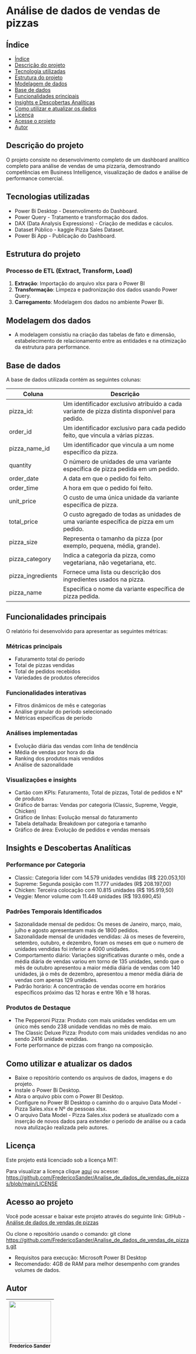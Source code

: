 # Análise de dados de vendas de pizzas

## Índice 

* [Índice](#índice)
* [Descrição do projeto](#descrição-do-projeto)
* [Tecnologia utilizadas](#tecnologias-utilizadas)
* [Estrutura do projeto](#estrutura-do-projeto)
* [Modelagem de dados](#modelagem-de-dados)
* [Base de dados](#base-de-dados)
* [Funcionalidades principais](#funcionalidades-principais)
* [Insights e Descobertas Analíticas](#insights-e-descobertas-analíticas)
* [Como utilizar e atualizar os dados](#como-utilizar-e-atualizar-os-dados)
* [Licença](#licença)
* [Acesse o projeto](#acesse-o-projeto)
* [Autor](#autor)

## Descrição do projeto

O projeto consiste no desenvolvimento completo de um dashboard analítico completo para análise de vendas de uma pizzaria, demostrando competências em Business Intelligence, visualização de dados e análise de performance comercial.

## Tecnologias utilizadas

- Power Bi Desktop - Desenvolimento do Dashboard.
- Power Query - Tratamento e transformação dos dados.
- DAX (Data Analysis Expressions) - Criação de medidas e cáculos.
- Dataset Público - kaggle Pizza Sales Dataset.
- Power Bi App - Publicação do Dashboard.

## Estrutura do projeto

### Processo de ETL (Extract, Transform, Load)

1. **Extração**: Importação do arquivo xlsx para o Power BI
2. **Transformação**: Limpeza e padronização dos dados usando Power Query.
3. **Carregamento**: Modelagem dos dados no ambiente Power Bi.

## Modelagem dos dados

- A modelagem consistiu na criação das tabelas de fato e dimensão, estabelecimento de relacionamento entre as entidades e na otimização da estrutura para performance.

## Base de dados 
A base de dados utilizada contém as seguintes colunas:

| Coluna | Descrição |
|--------|-----------|
| pizza_id:| Um identificador exclusivo atribuído a cada variante de pizza distinta disponível para pedido.|
| order_id | Um identificador exclusivo para cada pedido feito, que vincula a várias pizzas.|
| pizza_name_id | Um identificador que vincula a um nome específico da pizza.|
| quantity | O número de unidades de uma variante específica de pizza pedida em um pedido.|
| order_date | A data em que o pedido foi feito.|
| order_time | A hora em que o pedido foi feito.|
| unit_price | O custo de uma única unidade da variante específica de pizza.|
| total_price | O custo agregado de todas as unidades de uma variante específica de pizza em um pedido.|
| pizza_size | Representa o tamanho da pizza (por exemplo, pequena, média, grande).|
| pizza_category | Indica a categoria da pizza, como vegetariana, não vegetariana, etc.|
| pizza_ingredients | Fornece uma lista ou descrição dos ingredientes usados ​​na pizza.|
| pizza_name | Especifica o nome da variante específica de pizza pedida.|

## Funcionalidades principais

O relatório foi desenvolvido para apresentar as seguintes métricas:

### Métricas principais

- Faturamento total do período
- Total de pizzas vendidas
- Total de pedidos recebidos
- Variedades de produtos oferecidos

### Funcionalidades interativas

- Filtros dinâmicos de mês e categorias
- Análise granular do período selecionado
- Métricas especificas de período

### Análises implementadas

- Evolução diária das vendas com linha de tendência
- Média de vendas por hora do dia
- Ranking dos produtos mais vendidos
- Análise de sazonalidade

### Visualizações e insights

- Cartão com KPIs: Faturamento, Total de pizzas, Total de pedidos e N° de produtos
- Gráfico de barras: Vendas por categoria (Classic, Supreme, Veggie, Chicken)
- Gráfico de linhas: Evolução mensal do faturamento
- Tabela detalhada: Breakdown por categoria e tamanho
- Gráfico de área: Evolução de pedidos e vendas mensais

## Insights e Descobertas Analíticas

### Performance por Categoria

- Classic: Categoria líder com 14.579 unidades vendidas (R$ 220.053,10)
- Supreme: Segunda posição com 11.777 unidades (R$ 208.197,00)
- Chicken: Terceira colocação com 10.815 unidades (R$ 195.919,50)
- Veggie: Menor volume com 11.449 unidades (R$ 193.690,45)

### Padrões Temporais Identificados

- Sazonalidade mensal de pedidos: Os meses de Janeiro, março, maio, julho e agosto apresentaram mais de 1800 pedidos.
- Sazonalidade mensal de unidades vendidas: Já os meses de fevereiro, setembro, outubro, e dezembro, foram os meses em que o numero de unidades vendidas foi inferior a 4000 unidades.
- Comportamento diário: Variações significativas durante o mês, onde a média diária de vendas variou em torno de 135 unidades, sendo que o mês de outubro apresentou a maior média diária de vendas com 140 unidades, já o mês de dezembro, apresentou a menor média diária de vendas com apenas 129 unidades.
- Padrão horário: A concentração de vendas ocorre em horários específicos próximo das 12 horas e entre 16h e 18 horas.

### Produtos de Destaque

- The Pepperoni Pizza: Produto com mais unidades vendidas em um único mês sendo 238 unidade vendidas no mês de maio.
- The Classic Deluxe Pizza: Produto com mais unidades vendidas no ano sendo 2416 unidade vendidas.
- Forte performance de pizzas com frango na composição.

## Como utilizar e atualizar os dados

- Baixe o repositório contendo os arquivos de dados, imagens e do projeto.
- Instale o Power Bi Desktop. 
- Abra o arquivo pbix com o Power BI Desktop.
- Configure no Power BI Desktop o caminho do o arquivo Data Model - Pizza Sales.xlsx e Nº de pessoas xlsx.
- O arquivo Data Model - Pizza Sales.xlsx poderá se atualizado com a inserção de novos dados para extender o periodo de análise ou a cada nova atulização realizada pelo autores.

## Licença

Este projeto está licenciado sob a licença MIT:

Para visualizar a licença clique [aqui](https://github.com/FredericoSander/Analise_de_dados_de_vendas_de_pizzas/blob/main/LICENSE) ou acesse: https://github.com/FredericoSander/Analise_de_dados_de_vendas_de_pizzas/blob/main/LICENSE

## Acesso ao projeto

Você pode acessar e baixar este projeto através do seguinte link:
GitHub - [Análise de dados de vendas de pizzas](https://app.powerbi.com/view?r=eyJrIjoiM2Y5ZTUyMDEtZTI1YS00YjYwLWIyYjItNjhhODc1MjljMWM5IiwidCI6IjMxMTU3MGI0LTFhYmMtNGRmZS05NjgzLTFlNGQ4ZDZmOGExNiJ9&pageName=931fa159aa003886c901)

Ou clone o repositório usando o comando:
git clone https://github.com/FredericoSander/Analise_de_dados_de_vendas_de_pizzas.git

- Requisitos para execução: Microsoft Power BI Desktop
- Recomendado: 4GB de RAM para melhor desempenho com grandes volumes de dados.

## Autor
| [<img loading="lazy" src="https://avatars.githubusercontent.com/u/136928502?s=96&v=4" width=115><br><sub>Frederico Sander</sub>](https://github.com/FredericoSander)
| :---: | 
